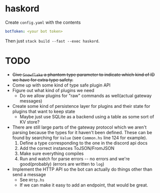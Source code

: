 # haskord


Create `config.yaml` with the contents

```yaml
botToken: <your bot token>
```

Then just `stack build --fast --exec haskord`.

# TODO

* ~~Give `Snowflake` a phantom type parameter to indicate which kind of ID we have for extra type safety.~~
* Come up with some kind of type safe plugin API
* Figure out what kind of plugins we need
  - Do we allow plugins for "raw" commands as well(actual gateway messages)
* Create some kind of persistence layer for plugins and their state for plugins that want to
  keep state
  - Maybe just use SQLite as a backend using a table as some sort of KV store?
* There are still large parts of the gateway protocol which we aren't parsing because the types for it haven't been defined. These can be found by searching for `Value` (see `Common.hs` line 124 for example). 
  1. Define a type corresponding to the one in the discord api docs
  2. Add the correct instances ToJSON/FromJSON
  3. Make sure everything compiles
  4. Run and watch for parse errors -- no errors and we're good(probably) (errors are written to `log`)
* Implement the HTTP API so the bot can actually do things other than send a message
  - See `Http.hs`
  - If we can make it easy to add an endpoint, that would be great. 
